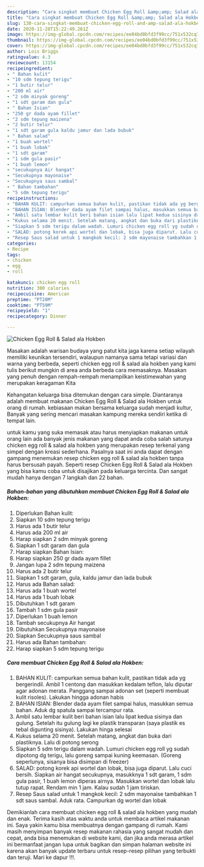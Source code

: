 ```yaml
---
description: "Cara singkat membuat Chicken Egg Roll &amp;amp; Salad ala Hokben Teruji"
title: "Cara singkat membuat Chicken Egg Roll &amp;amp; Salad ala Hokben Teruji"
slug: 130-cara-singkat-membuat-chicken-egg-roll-and-amp-salad-ala-hokben-teruji
date: 2020-11-28T15:22:49.261Z
image: https://img-global.cpcdn.com/recipes/ee04bd0bfd3f99cc/751x532cq70/chicken-egg-roll-salad-ala-hokben-foto-resep-utama.jpg
thumbnail: https://img-global.cpcdn.com/recipes/ee04bd0bfd3f99cc/751x532cq70/chicken-egg-roll-salad-ala-hokben-foto-resep-utama.jpg
cover: https://img-global.cpcdn.com/recipes/ee04bd0bfd3f99cc/751x532cq70/chicken-egg-roll-salad-ala-hokben-foto-resep-utama.jpg
author: Lois Briggs
ratingvalue: 4.3
reviewcount: 13154
recipeingredient:
- " Bahan kulit"
- "10 sdm tepung terigu"
- "1 butir telur"
- "200 ml air"
- "2 sdm minyak goreng"
- "1 sdt garam dan gula"
- " Bahan Isian"
- "250 gr dada ayam fillet"
- "2 sdm tepung maizena"
- "2 butir telur"
- "1 sdt garam gula kaldu jamur dan lada bubuk"
- " Bahan salad"
- "1 buah wortel"
- "1 buah lobak"
- "1 sdt garam"
- "1 sdm gula pasir"
- "1 buah lemon"
- "secukupnya Air hangat"
- "Secukupnya mayonaise"
- "Secukupnya saus sambal"
- " Bahan tambahan"
- "5 sdm tepung terigu"
recipeinstructions:
- "BAHAN KULIT: campurkan semua bahan kulit, pastikan tidak ada yg bergerindil. Ambil 1 centong dan masukkan kedalam teflon, lalu diputar agar adonan merata. Panggang sampai adonan set (seperti membuat kulit risoles). Lakukan hingga adonan habis"
- "BAHAN ISIAN: Blender dada ayam filet sampai halus, masukkan semua bahan. Aduk dg spatula sampai tercampur rata."
- "Ambil satu lembar kulit beri bahan isian lalu lipat kedua sisinya dan gulung. Setelah itu gulung lagi ke plastik transparan (saya plastik es tebal digunting sisinya). Lakukan hinga selesai"
- "Kukus selama 20 menit. Setelah matang, angkat dan buka dari plastiknya. Lalu di potong serong"
- "Siapkan 5 sdm terigu dalam wadah. Lumuri chicken egg roll yg sudah dipotong dg terigu, lalu goreng sampai kuning keemasan. (Goreng seperlunya, sisanya bisa disimpan di freezer)"
- "SALAD: potong korek api wortel dan lobak, bisa juga diparut. Lalu cuci bersih. Siapkan air hangat secukupnya, masukknya 1 sdt garam, 1 sdm gula pasir, 1 buah lemon diperas airnya. Masukkan wortel dan lobak lalu tutup rapat. Rendam min 1 jam. Kalau sudah 1 jam tiriskan."
- "Resep Saus salad untuk 1 mangkok kecil: 2 sdm mayonaise tambahkan 1 sdt saus sambal. Aduk rata. Campurkan dg wortel dan lobak"
categories:
- Recipe
tags:
- chicken
- egg
- roll

katakunci: chicken egg roll 
nutrition: 300 calories
recipecuisine: American
preptime: "PT20M"
cooktime: "PT59M"
recipeyield: "1"
recipecategory: Dinner

---
```



![Chicken Egg Roll &amp; Salad ala Hokben](https://img-global.cpcdn.com/recipes/ee04bd0bfd3f99cc/751x532cq70/chicken-egg-roll-salad-ala-hokben-foto-resep-utama.jpg)

Masakan adalah warisan budaya yang patut kita jaga karena setiap wilayah memiliki keunikan tersendiri, walaupun namanya sama tetapi variasi dan warna yang berbeda, seperti chicken egg roll &amp; salad ala hokben yang kami tulis berikut mungkin di area anda berbeda cara memasaknya. Masakan yang penuh dengan rempah-rempah menampilkan keistimewahan yang merupakan keragaman Kita



Kehangatan keluarga bisa ditemukan dengan cara simple. Diantaranya adalah membuat makanan Chicken Egg Roll &amp; Salad ala Hokben untuk orang di rumah. kebiasaan makan bersama keluarga sudah menjadi kultur, Banyak yang sering mencari masakan kampung mereka sendiri ketika di tempat lain.

untuk kamu yang suka memasak atau harus menyiapkan makanan untuk orang lain ada banyak jenis makanan yang dapat anda coba salah satunya chicken egg roll &amp; salad ala hokben yang merupakan resep terkenal yang simpel dengan kreasi sederhana. Pasalnya saat ini anda dapat dengan gampang menemukan resep chicken egg roll &amp; salad ala hokben tanpa harus bersusah payah.
Seperti resep Chicken Egg Roll &amp; Salad ala Hokben yang bisa kamu coba untuk disajikan pada keluarga tercinta. Dan sangat mudah hanya dengan 7 langkah dan 22 bahan.


<!--inarticleads1-->

##### Bahan-bahan yang dibutuhkan membuat Chicken Egg Roll &amp; Salad ala Hokben:

1. Diperlukan  Bahan kulit:
1. Siapkan 10 sdm tepung terigu
1. Harus ada 1 butir telur
1. Harus ada 200 ml air
1. Harap siapkan 2 sdm minyak goreng
1. Siapkan 1 sdt garam dan gula
1. Harap siapkan  Bahan Isian:
1. Harap siapkan 250 gr dada ayam fillet
1. Jangan lupa 2 sdm tepung maizena
1. Harus ada 2 butir telur
1. Siapkan 1 sdt garam, gula, kaldu jamur dan lada bubuk
1. Harus ada  Bahan salad:
1. Harus ada 1 buah wortel
1. Harus ada 1 buah lobak
1. Dibutuhkan 1 sdt garam
1. Tambah 1 sdm gula pasir
1. Diperlukan 1 buah lemon
1. Tambah secukupnya Air hangat
1. Dibutuhkan Secukupnya mayonaise
1. Siapkan Secukupnya saus sambal
1. Harus ada  Bahan tambahan:
1. Harap siapkan 5 sdm tepung terigu




<!--inarticleads2-->

##### Cara membuat  Chicken Egg Roll &amp; Salad ala Hokben:

1. BAHAN KULIT: campurkan semua bahan kulit, pastikan tidak ada yg bergerindil. Ambil 1 centong dan masukkan kedalam teflon, lalu diputar agar adonan merata. Panggang sampai adonan set (seperti membuat kulit risoles). Lakukan hingga adonan habis
1. BAHAN ISIAN: Blender dada ayam filet sampai halus, masukkan semua bahan. Aduk dg spatula sampai tercampur rata.
1. Ambil satu lembar kulit beri bahan isian lalu lipat kedua sisinya dan gulung. Setelah itu gulung lagi ke plastik transparan (saya plastik es tebal digunting sisinya). Lakukan hinga selesai
1. Kukus selama 20 menit. Setelah matang, angkat dan buka dari plastiknya. Lalu di potong serong
1. Siapkan 5 sdm terigu dalam wadah. Lumuri chicken egg roll yg sudah dipotong dg terigu, lalu goreng sampai kuning keemasan. (Goreng seperlunya, sisanya bisa disimpan di freezer)
1. SALAD: potong korek api wortel dan lobak, bisa juga diparut. Lalu cuci bersih. Siapkan air hangat secukupnya, masukknya 1 sdt garam, 1 sdm gula pasir, 1 buah lemon diperas airnya. Masukkan wortel dan lobak lalu tutup rapat. Rendam min 1 jam. Kalau sudah 1 jam tiriskan.
1. Resep Saus salad untuk 1 mangkok kecil: 2 sdm mayonaise tambahkan 1 sdt saus sambal. Aduk rata. Campurkan dg wortel dan lobak




Demikianlah cara membuat chicken egg roll &amp; salad ala hokben yang mudah dan enak. Terima kasih atas waktu anda untuk membaca artikel makanan ini. Saya yakin kamu bisa membuatnya dengan gampang di rumah. Kami masih menyimpan banyak resep makanan rahasia yang sangat mudah dan cepat, anda bisa menemukan di website kami, dan jika anda merasa artikel ini bermanfaat jangan lupa untuk bagikan dan simpan halaman website ini karena akan banyak update terbaru untuk resep-resep pilihan yang terbukti dan teruji. Mari ke dapur !!!. 
